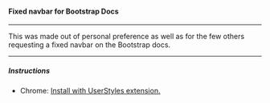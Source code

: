 #### Fixed navbar for Bootstrap Docs

---

This was made out of personal preference as well as for the few others
requesting a fixed navbar on the Bootstrap docs.

---

##### Instructions

- Chrome: [Install with UserStyles extension.](https://userstyles.org/styles/110846/bootstrap-docs-fixed-navbar)
